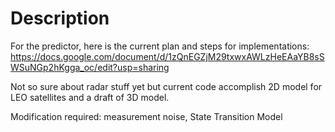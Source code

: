 # Description
For the predictor, here is the current plan and steps for implementations: https://docs.google.com/document/d/1zQnEGZjM29txwxAWLzHeEAaYB8sSWSuNGp2hKgga_oc/edit?usp=sharing

Not so sure about radar stuff yet but current code accomplish 2D model for LEO satellites and a draft of 3D model.

Modification required: measurement noise, State Transition Model
